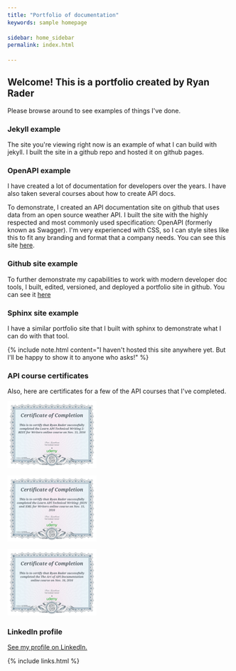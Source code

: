 ```yaml
---
title: "Portfolio of documentation"
keywords: sample homepage

sidebar: home_sidebar
permalink: index.html

---
```




## Welcome! This is a portfolio created by Ryan Rader

Please browse around to see examples of things I've done.


### Jekyll example

The site you're viewing right now is an example of what I can build with jekyll. I built the site in a github repo and hosted it on github pages. 


### OpenAPI example

I have created a lot of documentation for developers over the years. I have also taken several courses about how to create API docs.

To demonstrate, I created an API documentation site on github that uses data from an open source weather API. I built the site with the highly respected and most commonly used specification: OpenAPI (formerly known as Swagger). I'm very experienced with CSS, so I can style sites like this to fit any branding and format that a company needs. You can see this site <a href="https://lookatthem-tech.github.io/open-api-example/" target="_blank">here</a>.




### Github site example

To further demonstrate my capabilities to work with modern developer doc tools, I built, edited, versioned, and deployed a portfolio site in github. You can see it <a href="https://lookatthem-tech.github.io/portfolio005/Content/Topics/HomePgG.htm" target="_blank">here</a>


### Sphinx site example

I have a similar portfolio site that I built with sphinx to demonstrate what I can do with that tool.

{% include note.html content="I haven't hosted this site anywhere yet. But I'll be happy to show it to anyone who asks!" %}




### API course certificates

Also, here are certificates for a few of the API courses that I've completed.

<p><img src="APICert001.jpg" style="width: 200px;"/></p>
<p><img src="APICert002.jpg" style="width: 200px;"/></p>
<p><img src="APICert003.jpg" style="width: 200px;"/></p>


### LinkedIn profile

<p><a href="https://www.linkedin.com/in/ryan-rader-43042910/" target="_blank">See my profile on LinkedIn.</a></p>

{% include links.html %}
